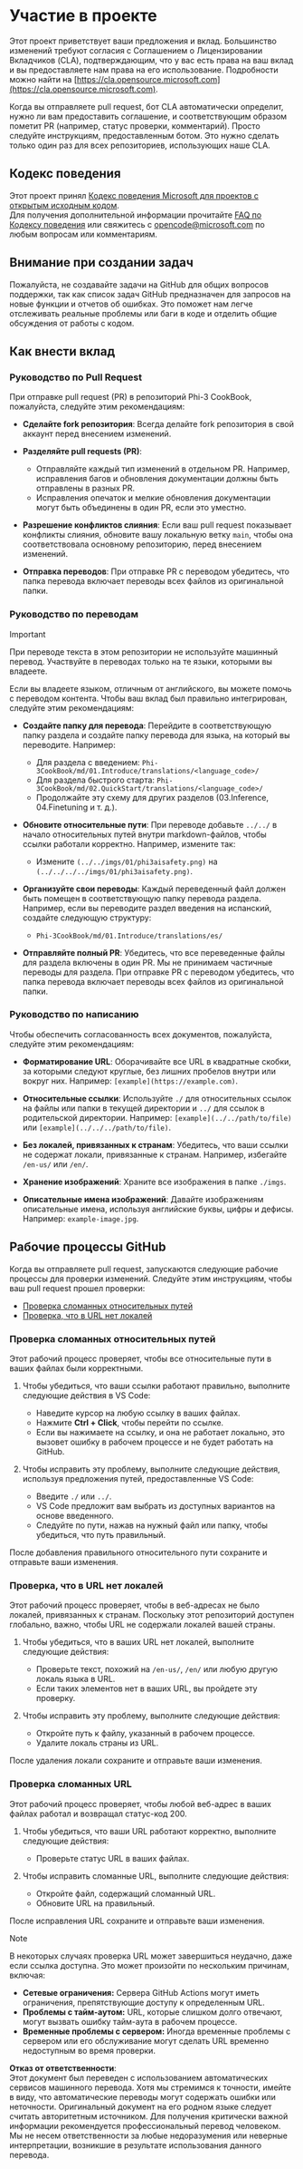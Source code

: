 # Участие в проекте

Этот проект приветствует ваши предложения и вклад. Большинство изменений требуют согласия с Соглашением о Лицензировании Вкладчиков (CLA), подтверждающим, что у вас есть права на ваш вклад и вы предоставляете нам права на его использование. Подробности можно найти на [https://cla.opensource.microsoft.com](https://cla.opensource.microsoft.com).

Когда вы отправляете pull request, бот CLA автоматически определит, нужно ли вам предоставить соглашение, и соответствующим образом пометит PR (например, статус проверки, комментарий). Просто следуйте инструкциям, предоставленным ботом. Это нужно сделать только один раз для всех репозиториев, использующих наше CLA.

## Кодекс поведения

Этот проект принял [Кодекс поведения Microsoft для проектов с открытым исходным кодом](https://opensource.microsoft.com/codeofconduct/).  
Для получения дополнительной информации прочитайте [FAQ по Кодексу поведения](https://opensource.microsoft.com/codeofconduct/faq/) или свяжитесь с [opencode@microsoft.com](mailto:opencode@microsoft.com) по любым вопросам или комментариям.

## Внимание при создании задач

Пожалуйста, не создавайте задачи на GitHub для общих вопросов поддержки, так как список задач GitHub предназначен для запросов на новые функции и отчетов об ошибках. Это поможет нам легче отслеживать реальные проблемы или баги в коде и отделить общие обсуждения от работы с кодом.

## Как внести вклад

### Руководство по Pull Request

При отправке pull request (PR) в репозиторий Phi-3 CookBook, пожалуйста, следуйте этим рекомендациям:

- **Сделайте fork репозитория**: Всегда делайте fork репозитория в свой аккаунт перед внесением изменений.

- **Разделяйте pull requests (PR)**:
  - Отправляйте каждый тип изменений в отдельном PR. Например, исправления багов и обновления документации должны быть отправлены в разных PR.
  - Исправления опечаток и мелкие обновления документации могут быть объединены в один PR, если это уместно.

- **Разрешение конфликтов слияния**: Если ваш pull request показывает конфликты слияния, обновите вашу локальную ветку `main`, чтобы она соответствовала основному репозиторию, перед внесением изменений.

- **Отправка переводов**: При отправке PR с переводом убедитесь, что папка перевода включает переводы всех файлов из оригинальной папки.

### Руководство по переводам

> [!IMPORTANT]
>
> При переводе текста в этом репозитории не используйте машинный перевод. Участвуйте в переводах только на те языки, которыми вы владеете.

Если вы владеете языком, отличным от английского, вы можете помочь с переводом контента. Чтобы ваш вклад был правильно интегрирован, следуйте этим рекомендациям:

- **Создайте папку для перевода**: Перейдите в соответствующую папку раздела и создайте папку перевода для языка, на который вы переводите. Например:
  - Для раздела с введением: `Phi-3CookBook/md/01.Introduce/translations/<language_code>/`
  - Для раздела быстрого старта: `Phi-3CookBook/md/02.QuickStart/translations/<language_code>/`
  - Продолжайте эту схему для других разделов (03.Inference, 04.Finetuning и т. д.).

- **Обновите относительные пути**: При переводе добавьте `../../` в начало относительных путей внутри markdown-файлов, чтобы ссылки работали корректно. Например, измените так:
  - Измените `(../../imgs/01/phi3aisafety.png)` на `(../../../../imgs/01/phi3aisafety.png)`.

- **Организуйте свои переводы**: Каждый переведенный файл должен быть помещен в соответствующую папку перевода раздела. Например, если вы переводите раздел введения на испанский, создайте следующую структуру:
  - `Phi-3CookBook/md/01.Introduce/translations/es/`

- **Отправляйте полный PR**: Убедитесь, что все переведенные файлы для раздела включены в один PR. Мы не принимаем частичные переводы для раздела. При отправке PR с переводом убедитесь, что папка перевода включает переводы всех файлов из оригинальной папки.

### Руководство по написанию

Чтобы обеспечить согласованность всех документов, пожалуйста, следуйте этим рекомендациям:

- **Форматирование URL**: Оборачивайте все URL в квадратные скобки, за которыми следуют круглые, без лишних пробелов внутри или вокруг них. Например: `[example](https://example.com)`.

- **Относительные ссылки**: Используйте `./` для относительных ссылок на файлы или папки в текущей директории и `../` для ссылок в родительской директории. Например: `[example](../../path/to/file)` или `[example](../../../path/to/file)`.

- **Без локалей, привязанных к странам**: Убедитесь, что ваши ссылки не содержат локали, привязанные к странам. Например, избегайте `/en-us/` или `/en/`.

- **Хранение изображений**: Храните все изображения в папке `./imgs`.

- **Описательные имена изображений**: Давайте изображениям описательные имена, используя английские буквы, цифры и дефисы. Например: `example-image.jpg`.

## Рабочие процессы GitHub

Когда вы отправляете pull request, запускаются следующие рабочие процессы для проверки изменений. Следуйте этим инструкциям, чтобы ваш pull request прошел проверки:

- [Проверка сломанных относительных путей](../..)
- [Проверка, что в URL нет локалей](../..)

### Проверка сломанных относительных путей

Этот рабочий процесс проверяет, чтобы все относительные пути в ваших файлах были корректными.

1. Чтобы убедиться, что ваши ссылки работают правильно, выполните следующие действия в VS Code:
    - Наведите курсор на любую ссылку в ваших файлах.
    - Нажмите **Ctrl + Click**, чтобы перейти по ссылке.
    - Если вы нажимаете на ссылку, и она не работает локально, это вызовет ошибку в рабочем процессе и не будет работать на GitHub.

1. Чтобы исправить эту проблему, выполните следующие действия, используя предложения путей, предоставленные VS Code:
    - Введите `./` или `../`.
    - VS Code предложит вам выбрать из доступных вариантов на основе введенного.
    - Следуйте по пути, нажав на нужный файл или папку, чтобы убедиться, что путь правильный.

После добавления правильного относительного пути сохраните и отправьте ваши изменения.

### Проверка, что в URL нет локалей

Этот рабочий процесс проверяет, чтобы в веб-адресах не было локалей, привязанных к странам. Поскольку этот репозиторий доступен глобально, важно, чтобы URL не содержали локалей вашей страны.

1. Чтобы убедиться, что в ваших URL нет локалей, выполните следующие действия:

    - Проверьте текст, похожий на `/en-us/`, `/en/` или любую другую локаль языка в URL.
    - Если таких элементов нет в ваших URL, вы пройдете эту проверку.

1. Чтобы исправить эту проблему, выполните следующие действия:
    - Откройте путь к файлу, указанный в рабочем процессе.
    - Удалите локаль страны из URL.

После удаления локали сохраните и отправьте ваши изменения.

### Проверка сломанных URL

Этот рабочий процесс проверяет, чтобы любой веб-адрес в ваших файлах работал и возвращал статус-код 200.

1. Чтобы убедиться, что ваши URL работают корректно, выполните следующие действия:
    - Проверьте статус URL в ваших файлах.

2. Чтобы исправить сломанные URL, выполните следующие действия:
    - Откройте файл, содержащий сломанный URL.
    - Обновите URL на правильный.

После исправления URL сохраните и отправьте ваши изменения.

> [!NOTE]
>
> В некоторых случаях проверка URL может завершиться неудачно, даже если ссылка доступна. Это может произойти по нескольким причинам, включая:
>
> - **Сетевые ограничения:** Сервера GitHub Actions могут иметь ограничения, препятствующие доступу к определенным URL.
> - **Проблемы с тайм-аутом:** URL, которые слишком долго отвечают, могут вызвать ошибку тайм-аута в рабочем процессе.
> - **Временные проблемы с сервером:** Иногда временные проблемы с сервером или его обслуживание могут сделать URL временно недоступным во время проверки.

**Отказ от ответственности**:  
Этот документ был переведен с использованием автоматических сервисов машинного перевода. Хотя мы стремимся к точности, имейте в виду, что автоматические переводы могут содержать ошибки или неточности. Оригинальный документ на его родном языке следует считать авторитетным источником. Для получения критически важной информации рекомендуется профессиональный перевод человеком. Мы не несем ответственности за любые недоразумения или неверные интерпретации, возникшие в результате использования данного перевода.